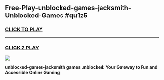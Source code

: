 
## Free-Play-unblocked-games-jacksmith-Unblocked-Games #qu1z5
<h3>
<a href="https://news.freeplayer.one?title=unblocked-games-jacksmith&ref=8M">CLICK TO PLAY</a></h3>
<hr>

<h3>
<a href="https://news.freeplayer.one?title=unblocked-games-jacksmith&ref=8M">CLICK 2 PLAY</a>
  
</h3>

<a href="https://news.freeplayer.one?title=unblocked-games-jacksmith&ref=8M"><img src="https://clearcache.store/games.png"></a>


**unblocked-games-jacksmith games unblocked: Your Gateway to Fun and Accessible Online Gaming**
